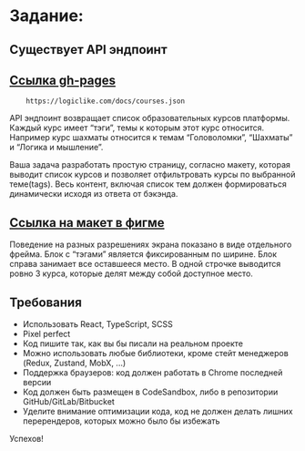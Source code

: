 # Задание:
## Существует API эндпоинт 
 ## [Ссылка gh-pages](https://www.figma.com/file/gngIKlPiSuWmtoJPIfWHs8/Interview-Frontend?type=design&node-id=711-535&mode=design&t=RUg2M0Dhe5nPRGyb-4)
```GET
    https://logiclike.com/docs/courses.json
```
API эндпоинт возвращает список образовательных курсов платформы. Каждый курс имеет “тэги”, темы к которым этот курс относится. Например курс шахматы относится к темам “Головоломки”, “Шахматы” и “Логика и мышление”. 

Ваша задача разработать простую страницу, согласно макету, которая выводит список курсов и позволяет отфильтровать курсы по выбранной теме(tags). Весь контент, включая список тем должен формироваться динамически исходя из ответа от бэкэнда.

## [Ссылка на макет в фигме](https://www.figma.com/file/gngIKlPiSuWmtoJPIfWHs8/Interview-Frontend?type=design&node-id=711-535&mode=design&t=RUg2M0Dhe5nPRGyb-4)

Поведение на разных разрешениях экрана показано в виде отдельного фрейма. Блок с “тэгами” является фиксированным по ширине. Блок справа занимает все оставшееся место. В одной строчке выводится ровно 3 курса, которые делят между собой доступное место.
## Требования
* Использовать React, TypeScript, SCSS
* Pixel perfect
* Код пишите так, как вы бы писали на реальном проекте
* Можно использовать любые библиотеки, кроме стейт менеджеров (Redux, Zustand, MobX, ...)
* Поддержка браузеров: код должен работать в Chrome последней версии
* Код должен быть размещен в CodeSandbox, либо в репозитории GitHub/GitLab/Bitbucket
* Уделите внимание оптимизации кода, код не должен делать лишних перерендеров, которых можно было бы избежать

Успехов! 
